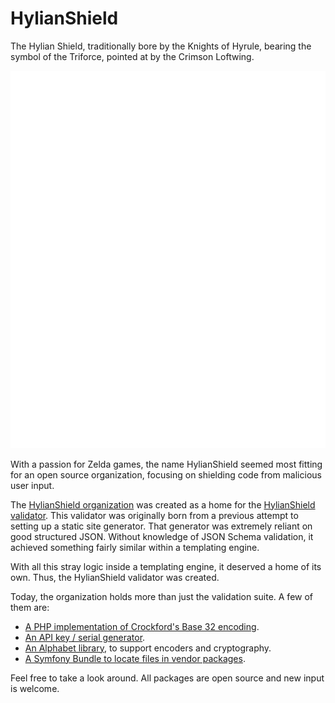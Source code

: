 # HylianShield

The Hylian Shield, traditionally bore by the Knights of Hyrule, bearing the
symbol of the Triforce, pointed at by the Crimson Loftwing.

![Hylian Shield](hylianshield.png)

With a passion for Zelda games, the name HylianShield seemed most fitting for an
open source organization, focusing on shielding code from malicious user input.

The [HylianShield organization](https://github.com/HylianShield/) was created as
a home for the [HylianShield validator](https://github.com/HylianShield/validator).
This validator was originally born from a previous attempt to setting up a static
site generator. That generator was extremely reliant on good structured JSON.
Without knowledge of JSON Schema validation, it achieved something fairly similar
within a templating engine.

With all this stray logic inside a templating engine, it deserved a home of its
own. Thus, the HylianShield validator was created.

Today, the organization holds more than just the validation suite. A few of them
are:

* [A PHP implementation of Crockford's Base 32 encoding](https://github.com/HylianShield/base32-crockford).
* [An API key / serial generator](https://github.com/HylianShield/key-generator).
* [An Alphabet library](https://github.com/HylianShield/alphabet), to support encoders and cryptography.
* [A Symfony Bundle to locate files in vendor packages](https://github.com/HylianShield/vendor-locator-bundle).

Feel free to take a look around. All packages are open source and new input is welcome.

